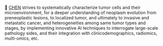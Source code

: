 :dart: [CHEN](http://cpathology.com) strives to systematically characterize tumor cells and their microenvironment, for a deeper understanding of neoplasm evolution from preneoplastic lesions, to localized tumor, and ultimately to invasive and metastatic cancer, and heterogeneities among same tumor types and stages, by implementing innovative AI techniques to interrogate large-scale pathology sides, and their integration with clinicodemographics, radiomics, multi-omics, etc.
